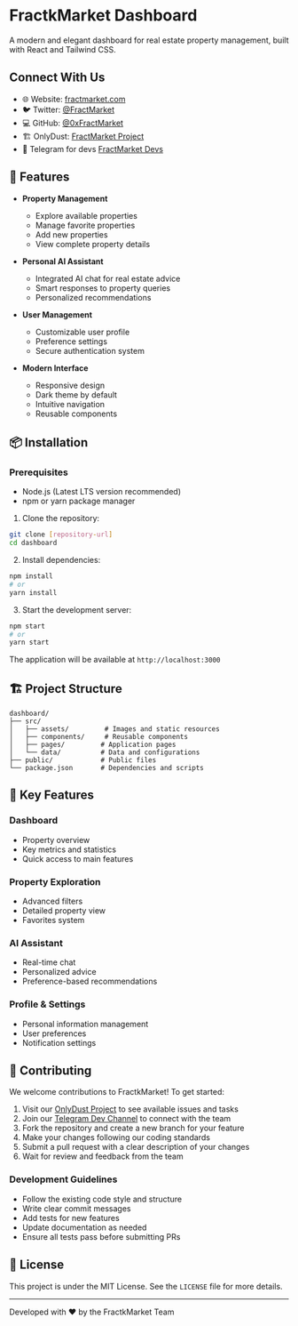 # FractkMarket Dashboard

A modern and elegant dashboard for real estate property management, built with React and Tailwind CSS.

## Connect With Us
- 🌐 Website: [fractmarket.com](https://fractmarket.com)
- 🐦 Twitter: [@FractMarket](https://x.com/fractmarket)
- 💻 GitHub: [@0xFractMarket](https://github.com/0xFractMarket)
- 🏗️ OnlyDust: [FractMarket Project](https://app.onlydust.com/projects/fractmarket)
- 💬 Telegram for devs [FractMarket Devs](https://t.me/+phFVWzH5xp05OWFh)

## 🚀 Features

- **Property Management**
  - Explore available properties
  - Manage favorite properties
  - Add new properties
  - View complete property details

- **Personal AI Assistant**
  - Integrated AI chat for real estate advice
  - Smart responses to property queries
  - Personalized recommendations

- **User Management**
  - Customizable user profile
  - Preference settings
  - Secure authentication system

- **Modern Interface**
  - Responsive design
  - Dark theme by default
  - Intuitive navigation
  - Reusable components

## 📦 Installation

### Prerequisites
- Node.js (Latest LTS version recommended)
- npm or yarn package manager

1. Clone the repository:
```bash
git clone [repository-url]
cd dashboard
```

2. Install dependencies:
```bash
npm install
# or
yarn install
```

3. Start the development server:
```bash
npm start
# or
yarn start
```

The application will be available at `http://localhost:3000`

## 🏗️ Project Structure

```
dashboard/
├── src/
│   ├── assets/         # Images and static resources
│   ├── components/     # Reusable components
│   ├── pages/         # Application pages
│   └── data/          # Data and configurations
├── public/            # Public files
└── package.json       # Dependencies and scripts
```

## 🔑 Key Features

### Dashboard
- Property overview
- Key metrics and statistics
- Quick access to main features

### Property Exploration
- Advanced filters
- Detailed property view
- Favorites system

### AI Assistant
- Real-time chat
- Personalized advice
- Preference-based recommendations

### Profile & Settings
- Personal information management
- User preferences
- Notification settings

## 🤝 Contributing

We welcome contributions to FractkMarket! To get started:

1. Visit our [OnlyDust Project](https://app.onlydust.com/projects/fractmarket) to see available issues and tasks
2. Join our [Telegram Dev Channel](https://t.me/+phFVWzH5xp05OWFh) to connect with the team
3. Fork the repository and create a new branch for your feature
4. Make your changes following our coding standards
5. Submit a pull request with a clear description of your changes
6. Wait for review and feedback from the team

### Development Guidelines
- Follow the existing code style and structure
- Write clear commit messages
- Add tests for new features
- Update documentation as needed
- Ensure all tests pass before submitting PRs

## 📝 License

This project is under the MIT License. See the `LICENSE` file for more details.

---

Developed with ❤️ by the FractkMarket Team